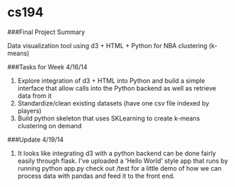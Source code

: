 cs194
=====
###Final Project Summary

Data visualization tool using d3 + HTML + Python for NBA clustering (k-means)



###Tasks for Week 4/16/14

1. Explore integration of d3 + HTML into Python and build a simple interface that allow calls into the Python backend as well as retrieve data from it 
2. Standardize/clean existing datasets (have one csv file indexed by players)
3. Build python skeleton that uses SKLearning to create k-means clustering on demand


###Update 4/19/14
1. It looks like integrating d3 with a python backend can be done fairly easily through flask. I've uploaded a 'Hello World' style app that runs by running python app.py check out /test for a little demo of how we can process data with pandas and feed it to the front end.
